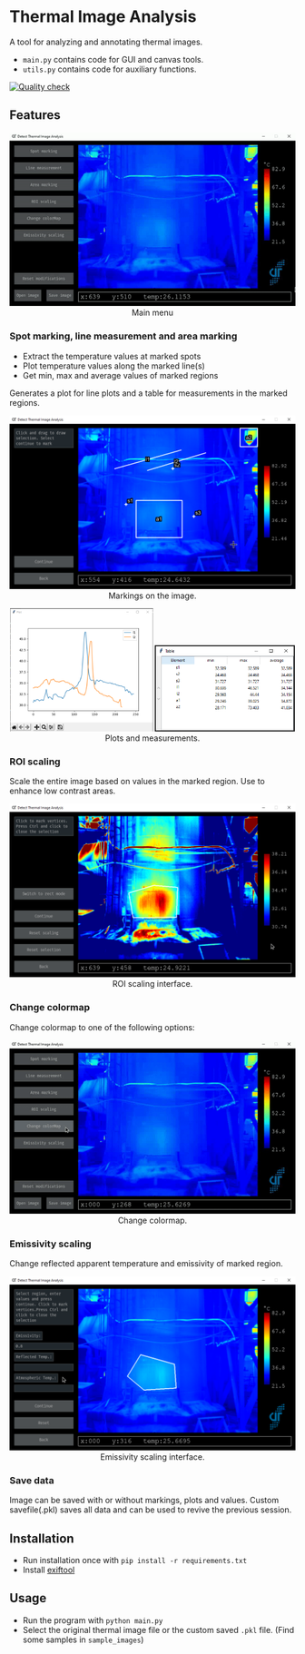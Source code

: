 # Thermal Image Analysis
A tool for analyzing and annotating thermal images.
 - `main.py` contains code for GUI and canvas tools.
 - `utils.py` contains code for auxiliary functions.

[![Quality check](https://github.com/detecttechnologies/Thermal_Image_Analysis/actions/workflows/qualitycheck.yml/badge.svg)](https://github.com/detecttechnologies/Thermal_Image_Analysis/actions)

## Features

<p align="center"><img src="assets/images/main.gif" /><br/>Main menu</p>

### Spot marking, line measurement and area marking

- Extract the temperature values at marked spots
- Plot temperature values along the marked line(s)
- Get min, max and average values of marked regions

Generates a plot for line plots and a table for measurements in the marked regions.

<p align="center"><img src="assets/images/markings.png" /><br/>Markings on the image.</p>

<p align="center">
    <img src="assets/images/graph.png" width="50%"/>
    <img src="assets/images/table.png" width ="49%"/>
    <br/>Plots and measurements.
</p>


### ROI scaling
Scale the entire image based on values in the marked region. Use to enhance low contrast areas.

<p align="center"><img src="assets/images/roi.png" /><br/>ROI scaling interface.</p>

### Change colormap
Change colormap to one of the following options:

<p align="center"><img src="assets/images/cmap.gif" /><br/>Change colormap.</p>

### Emissivity scaling
Change reflected apparent temperature and emissivity of marked region.

<p align="center"><img src="assets/images/emm.png" /><br/>Emissivity scaling interface.</p>

### Save data
Image can be saved with or without markings, plots and values. Custom savefile(.pkl) saves all data and can be used to revive the previous session.

## Installation
 - Run installation once with `pip install -r requirements.txt`
 - Install [exiftool](https://exiftool.org/install.html)

## Usage
 - Run the program with `python main.py`
 - Select the original thermal image file or the custom saved `.pkl` file. (Find some samples in `sample_images`)
 